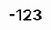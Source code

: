 # -123
<DOCTYPE html>
<html lang= "en">
<head>
 <title>DERRICK OTIENO/<title>
</head>
  <body>
<div class = "container fluid">
<div class = "header">
 <h1 style ="color:red>DERRICK OTIENO</h1>
 <h2 style ="color:red>TECH</h2>
 </div>
</div>
   <footer = "footer">
    <div ="container">
     <div ="icons">
<a href="mail to :otienod172@gmail.com">
<i class ="fa fa envelopes" title="email"></i>
 </a>
<a href="https://github.com/otienod172">
            <i class="fa fa-github" title="Github"></i>
 </a>
